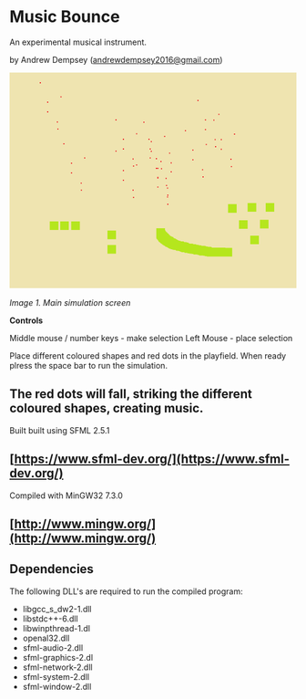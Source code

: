 # Music Bounce #

An experimental musical instrument.

by Andrew Dempsey ([andrewdempsey2016@gmail.com](andrewdempsey2016@gmail.com))

![](assets/readme/scr1.png)

*Image 1. Main simulation screen*

**Controls**

Middle mouse / number keys - make selection
Left Mouse - place selection

Place different coloured shapes and red dots in the playfield. When ready plress the space bar to run the simulation.

The red dots will fall, striking the different coloured shapes, creating music.
----------

Built built using SFML 2.5.1

[https://www.sfml-dev.org/](https://www.sfml-dev.org/)
----------
Compiled with MinGW32 7.3.0

[http://www.mingw.org/](http://www.mingw.org/)
----------
## Dependencies ##

The following DLL's are required to run the compiled program:

- libgcc_s_dw2-1.dll
- libstdc++-6.dll
- libwinpthread-1.dl
- openal32.dll
- sfml-audio-2.dll
- sfml-graphics-2.dl
- sfml-network-2.dll
- sfml-system-2.dll
- sfml-window-2.dll
